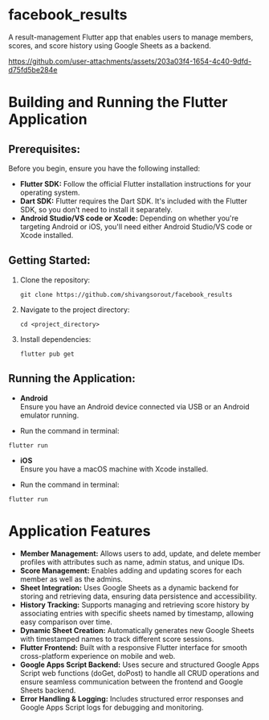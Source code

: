 # facebook_results

A result-management Flutter app that enables users to manage members, scores, and score history using Google Sheets as a backend.

https://github.com/user-attachments/assets/203a03f4-1654-4c40-9dfd-d75fd5be284e


# Building and Running the Flutter Application

## Prerequisites:
Before you begin, ensure you have the following installed:
- **Flutter SDK:** Follow the official Flutter installation instructions for your operating system.
- **Dart SDK:** Flutter requires the Dart SDK. It's included with the Flutter SDK, so you don't need to install it separately.
- **Android Studio/VS code or Xcode:** Depending on whether you're targeting Android or iOS, you'll need either Android Studio/VS code or Xcode installed.
## Getting Started:
1. Clone the repository:
	```
	git clone https://github.com/shivangsorout/facebook_results
	```
2. Navigate to the project directory:
	```
	cd <project_directory>
	```
3. Install dependencies:
	```
	flutter pub get
	```
## Running the Application:
- **Android**   
Ensure you have an Android device connected via USB or an Android emulator running.   

- Run the command in terminal:
 ```
 flutter run
 ```
- **iOS**   
Ensure you have a macOS machine with Xcode installed.   

- Run the command in terminal:
 ```
 flutter run
 ```
# Application Features
- **Member Management:** Allows users to add, update, and delete member profiles with attributes such as name, admin status, and unique IDs.
- **Score Management:** Enables adding and updating scores for each member as well as the admins.
- **Sheet Integration:** Uses Google Sheets as a dynamic backend for storing and retrieving data, ensuring data persistence and accessibility.
- **History Tracking:** Supports managing and retrieving score history by associating entries with specific sheets named by timestamp, allowing easy comparison over time.
- **Dynamic Sheet Creation:** Automatically generates new Google Sheets with timestamped names to track different score sessions.
- **Flutter Frontend:** Built with a responsive Flutter interface for smooth cross-platform experience on mobile and web.
- **Google Apps Script Backend:** Uses secure and structured Google Apps Script web functions (doGet, doPost) to handle all CRUD operations and ensure seamless communication between the frontend and Google Sheets backend.
- **Error Handling & Logging:** Includes structured error responses and Google Apps Script logs for debugging and monitoring.
